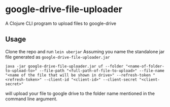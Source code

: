 # google-drive-file-uploader

A Clojure CLI program to upload files to google-drive

## Usage

Clone the repo and run `lein uberjar`
Assuming you name the standalone jar file generated as `google-drive-file-uploader.jar`
```
java -jar google-drive-file-uploader.jar uf --folder "<name-of-folder-to-upload-to>" --file-path "<full-path-of-file-to-upload>" --file-name "<name of the file that will be shown in drive>" --refresh-token "<refresh-token>" --client-id "<client-id>" --client-secret "<client-secret>"
```
will upload your file to google drive to the folder name mentioned in the command line argument.
